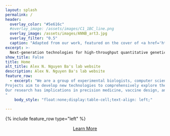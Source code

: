 ```yaml
---
layout: splash
permalink: /
header:
  overlay_color: "#5e616c"
  #overlay_image: /assets/images/C1_1BC_line.png
  overlay_image: /assets/images/ANNB_art3.jpg
  overlay_filter: "0.5"
  caption: "Adapted from our work, featured on the cover of <a href='https://www.nature.com/articles/s41586-019-1749-3'>Nature</a>."
excerpt: >-
  Next-generation technologies for high-throughput quantitative genetics and evolution.
show_title: False
title: Home
alt_title: Alex N. Nguyen Ba's lab website
description: Alex N. Nguyen Ba's lab website
feature_row:
  - excerpt: "We are a group of experimental biologists, computer scientists, and physicists broadly interested in quantitative genetics and evolution. <b>We use high-throughput and high-resolution approaches to tackle the big questions in these fields by building on the latest advances in synthetic biology and computer science.</b>
Projects aim to develop new technologies to comprehensively explore the mutational landscape of cells and understand what evolution acts on. We work closely with theorists and statistical biologists to leverage the vast amount of information that can now be produced using high-throughput robotic liquid handling and next-generation sequencing techniques. 
Our research has implications in precision medicine, vaccine design, and more broadly, microbial evolution.
"
    body_style: "float:none;display:table-cell;text-align: left;"
     
---
```


{% include feature_row type="left" %}

<div style="text-align:center; width:100%">
<a href="research/" class="btn btn--primary">Learn More</a>
</div>
